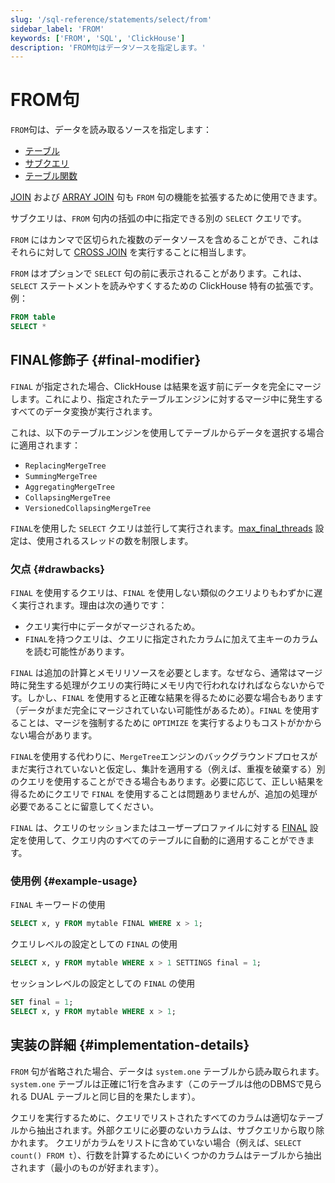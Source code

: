 ```yaml
---
slug: '/sql-reference/statements/select/from'
sidebar_label: 'FROM'
keywords: ['FROM', 'SQL', 'ClickHouse']
description: 'FROM句はデータソースを指定します。'
---
```



# FROM句

`FROM`句は、データを読み取るソースを指定します：

- [テーブル](../../../engines/table-engines/index.md)
- [サブクエリ](../../../sql-reference/statements/select/index.md)
- [テーブル関数](/sql-reference/table-functions)

[JOIN](../../../sql-reference/statements/select/join.md) および [ARRAY JOIN](../../../sql-reference/statements/select/array-join.md) 句も `FROM` 句の機能を拡張するために使用できます。

サブクエリは、`FROM` 句内の括弧の中に指定できる別の `SELECT` クエリです。

`FROM` にはカンマで区切られた複数のデータソースを含めることができ、これはそれらに対して [CROSS JOIN](../../../sql-reference/statements/select/join.md) を実行することに相当します。

`FROM` はオプションで `SELECT` 句の前に表示されることがあります。これは、`SELECT` ステートメントを読みやすくするための ClickHouse 特有の拡張です。例：

```sql
FROM table
SELECT *
```

## FINAL修飾子 {#final-modifier}

`FINAL` が指定された場合、ClickHouse は結果を返す前にデータを完全にマージします。これにより、指定されたテーブルエンジンに対するマージ中に発生するすべてのデータ変換が実行されます。

これは、以下のテーブルエンジンを使用してテーブルからデータを選択する場合に適用されます：
- `ReplacingMergeTree`
- `SummingMergeTree`
- `AggregatingMergeTree`
- `CollapsingMergeTree`
- `VersionedCollapsingMergeTree`

`FINAL`を使用した `SELECT` クエリは並行して実行されます。[max_final_threads](/operations/settings/settings#max_final_threads) 設定は、使用されるスレッドの数を制限します。

### 欠点 {#drawbacks}

`FINAL` を使用するクエリは、`FINAL` を使用しない類似のクエリよりもわずかに遅く実行されます。理由は次の通りです：

- クエリ実行中にデータがマージされるため。
- `FINAL`を持つクエリは、クエリに指定されたカラムに加えて主キーのカラムを読む可能性があります。

`FINAL` は追加の計算とメモリリソースを必要とします。なぜなら、通常はマージ時に発生する処理がクエリの実行時にメモリ内で行われなければならないからです。しかし、`FINAL` を使用すると正確な結果を得るために必要な場合もあります（データがまだ完全にマージされていない可能性があるため）。`FINAL` を使用することは、マージを強制するために `OPTIMIZE` を実行するよりもコストがかからない場合があります。

`FINAL`を使用する代わりに、`MergeTree`エンジンのバックグラウンドプロセスがまだ実行されていないと仮定し、集計を適用する（例えば、重複を破棄する）別のクエリを使用することができる場合もあります。必要に応じて、正しい結果を得るためにクエリで `FINAL` を使用することは問題ありませんが、追加の処理が必要であることに留意してください。

`FINAL` は、クエリのセッションまたはユーザープロファイルに対する [FINAL](../../../operations/settings/settings.md#final) 設定を使用して、クエリ内のすべてのテーブルに自動的に適用することができます。

### 使用例 {#example-usage}

`FINAL` キーワードの使用

```sql
SELECT x, y FROM mytable FINAL WHERE x > 1;
```

クエリレベルの設定としての `FINAL` の使用

```sql
SELECT x, y FROM mytable WHERE x > 1 SETTINGS final = 1;
```

セッションレベルの設定としての `FINAL` の使用

```sql
SET final = 1;
SELECT x, y FROM mytable WHERE x > 1;
```

## 実装の詳細 {#implementation-details}

`FROM` 句が省略された場合、データは `system.one` テーブルから読み取られます。
`system.one` テーブルは正確に1行を含みます（このテーブルは他のDBMSで見られる DUAL テーブルと同じ目的を果たします）。

クエリを実行するために、クエリでリストされたすべてのカラムは適切なテーブルから抽出されます。外部クエリに必要のないカラムは、サブクエリから取り除かれます。
クエリがカラムをリストに含めていない場合（例えば、`SELECT count() FROM t`）、行数を計算するためにいくつかのカラムはテーブルから抽出されます（最小のものが好まれます）。

